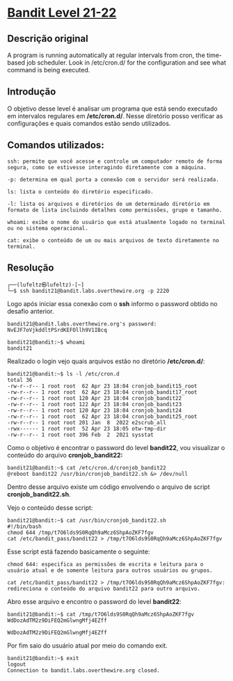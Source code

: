 # [Bandit Level 21-22](https://overthewire.org/wargames/bandit/bandit22.html)

## Descrição original
A program is running automatically at regular intervals from cron, the time-based job scheduler. Look in /etc/cron.d/ for the configuration and see what command is being executed.

## Introdução
O objetivo desse level é analisar um programa que está sendo executado em intervalos regulares em **/etc/cron.d/**. Nesse diretório posso verificar as configurações e quais comandos estão sendo utilizados.

## Comandos utilizados:

```
ssh: permite que você acesse e controle um computador remoto de forma segura, como se estivesse interagindo diretamente com a máquina.

-p: determina em qual porta a conexão com o servidor será realizada.
```

```
ls: lista o conteúdo do diretório especificado.

-l: lista os arquivos e diretórios de um determinado diretório em formato de lista incluindo detalhes como permissões, grupo e tamanho.
```

```
whoami: exibe o nome do usuário que está atualmente logado no terminal ou no sistema operacional.
```

```
cat: exibe o conteúdo de um ou mais arquivos de texto diretamente no terminal.
```

## Resolução

```
┌──(lufeltz㉿lufeltz)-[~]
└─$ ssh bandit21@bandit.labs.overthewire.org -p 2220
```

Logo após iniciar essa conexão com o **ssh** informo o password obtido no desafio anterior.

```
bandit21@bandit.labs.overthewire.org's password: NvEJF7oVjkddltPSrdKEFOllh9V1IBcq
```

```console
bandit21@bandit:~$ whoami
bandit21
```

Realizado o login vejo quais arquivos estão no diretório **/etc/cron.d/**:

```console
bandit21@bandit:~$ ls -l /etc/cron.d
total 36
-rw-r--r-- 1 root root  62 Apr 23 18:04 cronjob_bandit15_root
-rw-r--r-- 1 root root  62 Apr 23 18:04 cronjob_bandit17_root
-rw-r--r-- 1 root root 120 Apr 23 18:04 cronjob_bandit22
-rw-r--r-- 1 root root 122 Apr 23 18:04 cronjob_bandit23
-rw-r--r-- 1 root root 120 Apr 23 18:04 cronjob_bandit24
-rw-r--r-- 1 root root  62 Apr 23 18:04 cronjob_bandit25_root
-rw-r--r-- 1 root root 201 Jan  8  2022 e2scrub_all
-rwx------ 1 root root  52 Apr 23 18:05 otw-tmp-dir
-rw-r--r-- 1 root root 396 Feb  2  2021 sysstat
```

Como o objetivo é encontrar o password do level **bandit22**, vou visualizar o conteúdo do arquivo **cronjob_bandit22:**

```console
bandit21@bandit:~$ cat /etc/cron.d/cronjob_bandit22
@reboot bandit22 /usr/bin/cronjob_bandit22.sh &> /dev/null
```

Dentro desse arquivo existe um código envolvendo o arquivo de script **cronjob_bandit22.sh**.

Vejo o conteúdo desse script:

```console
bandit21@bandit:~$ cat /usr/bin/cronjob_bandit22.sh
#!/bin/bash
chmod 644 /tmp/t7O6lds9S0RqQh9aMcz6ShpAoZKF7fgv
cat /etc/bandit_pass/bandit22 > /tmp/t7O6lds9S0RqQh9aMcz6ShpAoZKF7fgv
```

Esse script está fazendo basicamente o seguinte:

    chmod 644: especifica as permissões de escrita e leitura para o usuário atual e de somente leitura para outros usuários ou grupos.

    cat /etc/bandit_pass/bandit22 > /tmp/t7O6lds9S0RqQh9aMcz6ShpAoZKF7fgv: redireciona o conteúdo do arquivo bandit22 para outro arquivo.


Abro esse arquivo e encontro o password do level **bandit22**:

```console
bandit21@bandit:~$ cat /tmp/t7O6lds9S0RqQh9aMcz6ShpAoZKF7fgv
WdDozAdTM2z9DiFEQ2mGlwngMfj4EZff
```
    WdDozAdTM2z9DiFEQ2mGlwngMfj4EZff


Por fim saio do usuário atual por meio do comando exit.

```console
bandit21@bandit:~$ exit
logout
Connection to bandit.labs.overthewire.org closed.
```